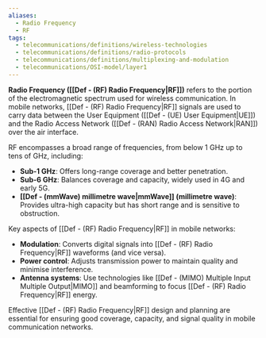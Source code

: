 ```yaml
---
aliases:
  - Radio Frequency
  - RF
tags:
  - telecommunications/definitions/wireless-technologies
  - telecommunications/definitions/radio-protocols
  - telecommunications/definitions/multiplexing-and-modulation
  - telecommunications/OSI-model/layer1
---
```


**Radio Frequency ([[Def - (RF) Radio Frequency|RF]])** refers to the portion of the electromagnetic spectrum used for wireless communication. In mobile networks, [[Def - (RF) Radio Frequency|RF]] signals are used to carry data between the User Equipment ([[Def - (UE) User Equipment|UE]]) and the Radio Access Network ([[Def - (RAN) Radio Access Network|RAN]]) over the air interface.

RF encompasses a broad range of frequencies, from below 1 GHz up to tens of GHz, including:
- **Sub-1 GHz**: Offers long-range coverage and better penetration.
- **Sub-6 GHz**: Balances coverage and capacity, widely used in 4G and early 5G.
- **[[Def - (mmWave) millimetre wave|mmWave]] (millimetre wave)**: Provides ultra-high capacity but has short range and is sensitive to obstruction.

Key aspects of [[Def - (RF) Radio Frequency|RF]] in mobile networks:
- **Modulation**: Converts digital signals into [[Def - (RF) Radio Frequency|RF]] waveforms (and vice versa).
- **Power control**: Adjusts transmission power to maintain quality and minimise interference.
- **Antenna systems**: Use technologies like [[Def - (MIMO) Multiple Input Multiple Output|MIMO]] and beamforming to focus [[Def - (RF) Radio Frequency|RF]] energy.

Effective [[Def - (RF) Radio Frequency|RF]] design and planning are essential for ensuring good coverage, capacity, and signal quality in mobile communication networks.
